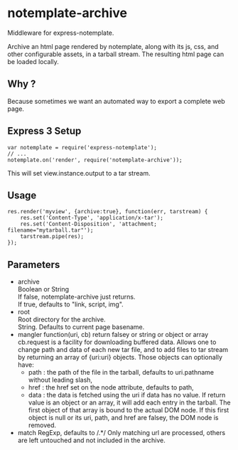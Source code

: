 notemplate-archive
==================

Middleware for express-notemplate.

Archive an html page rendered by notemplate, along with its js, css, and
other configurable assets, in a tarball stream.
The resulting html page can be loaded locally.

Why ?
-----

Because sometimes we want an automated way to export a complete web page.


Express 3 Setup
---------------

	var notemplate = require('express-notemplate');
	// ...
	notemplate.on('render', require('notemplate-archive'));

This will set view.instance.output to a tar stream.


Usage
-----

	res.render('myview', {archive:true}, function(err, tarstream) {
		res.set('Content-Type', 'application/x-tar');
		res.set('Content-Disposition', 'attachment; filename="mytarball.tar"');
		tarstream.pipe(res);
	});


Parameters
----------

* archive  
  Boolean or String  
  If false, notemplate-archive just returns.  
  If true, defaults to "link, script, img".
* root  
  Root directory for the archive.  
  String. Defaults to current page basename.
* mangler
	function(uri, cb) return falsey or string or object or array
	cb.request is a facility for downloading buffered data.
	Allows one to change path and data of each new tar file,
	and to add files to tar stream by returning an array of
	{uri:uri} objects. Those objects can optionally have:
	- path : the path of the file in the tarball, defaults to uri.pathname
	  without leading slash,
	- href : the href set on the node attribute, defaults to path,
	- data : the data is fetched using the uri if data has no value.
	If return value is an object or an array, it will add each entry
	in the tarball.
	The first object of that array is bound to the actual DOM node.
	If this first object is null or its uri, path, and href are falsey,
	the DOM node is removed.
* match
  RegExp, defaults to /.*/
	Only matching url are processed, others are left untouched and not
	included in the archive.
